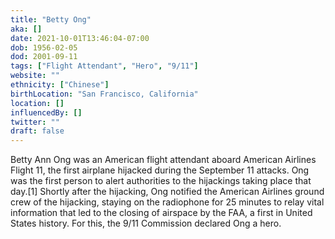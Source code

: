 ```yaml
---
title: "Betty Ong"
aka: []
date: 2021-10-01T13:46:04-07:00
dob: 1956-02-05
dod: 2001-09-11
tags: ["Flight Attendant", "Hero", "9/11"]
website: ""
ethnicity: ["Chinese"]
birthLocation: "San Francisco, California"
location: []
influencedBy: []
twitter: ""
draft: false
---
```

Betty Ann Ong was an American flight attendant aboard American Airlines Flight 11, the first airplane hijacked during the September 11 attacks. Ong was the first person to alert authorities to the hijackings taking place that day.[1] Shortly after the hijacking, Ong notified the American Airlines ground crew of the hijacking, staying on the radiophone for 25 minutes to relay vital information that led to the closing of airspace by the FAA, a first in United States history. For this, the 9/11 Commission declared Ong a hero.


